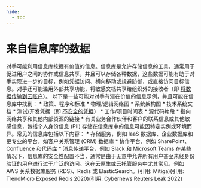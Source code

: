 ```yaml
---
hide:
  - toc
---
```


# 来自信息库的数据

对手可能利用信息库挖掘有价值的信息。信息库是允许存储信息的工具，通常用于促进用户之间的协作或信息共享，并且可以存储各种数据，这些数据可能有助于对手实现进一步的目标，例如凭据访问、横向移动或规避防御，或直接访问目标信息。对手还可能滥用外部共享功能，将敏感文档共享给组织外的接收者（即 [将数据传输到云账户](https://attack.mitre.org/techniques/T1537)）。  以下是一些可能对对手有潜在价值的信息示例，并且可能在信息库中找到：  * 政策、程序和标准 * 物理/逻辑网络图 * 系统架构图 * 技术系统文档 * 测试/开发凭据（即 [不安全的凭据](https://attack.mitre.org/techniques/T1552)） * 工作/项目时间表 * 源代码片段 * 指向网络共享和其他内部资源的链接 * 有关业务合作伙伴和客户的联系信息或其他敏感信息，包括个人身份信息 (PII)  存储在信息库中的信息可能因特定实例或环境而异。常见的信息库包括以下内容：  * 存储服务，例如 IaaS 数据库、企业数据库和更专业的平台，如客户关系管理 (CRM) 数据库 * 协作平台，例如 SharePoint、Confluence 和代码库 * 消息传递平台，例如 Slack 和 Microsoft Teams  在某些情况下，信息库的安全性配置不当，通常是由于无意中允许所有用户甚至未经身份验证的用户进行过于广泛的访问。这在云原生或云托管服务中尤其常见，例如 AWS 关系数据库服务 (RDS)、Redis 或 ElasticSearch。(引用: Mitiga)(引用: TrendMicro Exposed Redis 2020)(引用: Cybernews Reuters Leak 2022)
